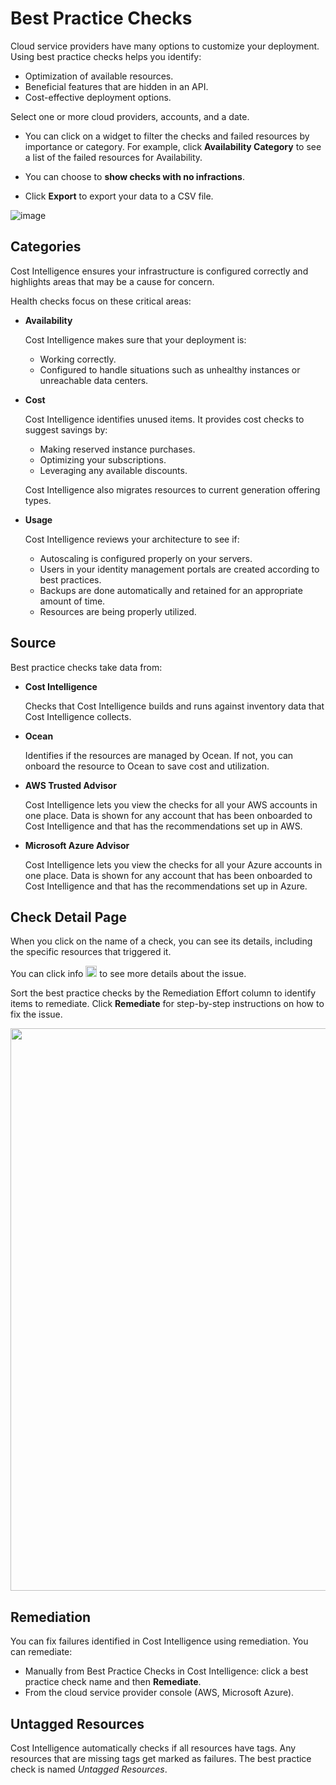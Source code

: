 # Best Practice Checks  

Cloud service providers have many options to customize your deployment. Using best practice checks helps you identify:
* Optimization of available resources.
* Beneficial features that are hidden in an API.
* Cost-effective deployment options.

Select one or more cloud providers, accounts, and a date.

* You can click on a widget to filter the checks and failed resources by importance or category. For example, click **Availability Category** to see a list of the failed resources for Availability.

* You can choose to **show checks with no infractions**. 

* Click **Export** to export your data to a CSV file.

![image](https://github.com/user-attachments/assets/e8d73f06-7fc8-4e45-93bd-165cbe16447a)

## Categories

Cost Intelligence ensures your infrastructure is configured correctly and highlights areas that may be a cause for concern.

Health checks focus on these critical areas:

* **Availability**

  Cost Intelligence makes sure that your deployment is:
   * Working correctly.
   * Configured to handle situations such as unhealthy instances or unreachable data centers.
* **Cost**

  Cost Intelligence identifies unused items. It provides cost checks to suggest savings by:
   * Making reserved instance purchases.
   * Optimizing your subscriptions.
   * Leveraging any available discounts.

  Cost Intelligence also migrates resources to current generation offering types.

* **Usage**

  Cost Intelligence reviews your architecture to see if:
   * Autoscaling is configured properly on your servers.
   * Users in your identity management portals are created according to best practices.
   * Backups are done automatically and retained for an appropriate amount of time.
   * Resources are being properly utilized.

## Source

Best practice checks take data from:

* **Cost Intelligence**

   Checks that Cost Intelligence builds and runs against inventory data that Cost Intelligence collects.

* **Ocean**

   Identifies if the resources are managed by Ocean. If not, you can onboard the resource to Ocean to save cost and utilization.

* **AWS Trusted Advisor**

  Cost Intelligence lets you view the checks for all your AWS accounts in one place. Data is shown for any account that has been onboarded to Cost Intelligence and that has the recommendations set up in AWS.

* **Microsoft Azure Advisor**

   Cost Intelligence lets you view the checks for all your Azure accounts in one place. Data is shown for any account that has been onboarded to Cost Intelligence and that has the recommendations set up in Azure.

## Check Detail Page

When you click on the name of a check, you can see its details, including the specific resources that triggered it.

You can click info <img height="18" src="https://github.com/user-attachments/assets/534c7442-32fe-48c1-996b-d54d9f956281"> to see more details about the issue.

Sort the best practice checks by the Remediation Effort column to identify items to remediate. Click **Remediate** for step-by-step instructions on how to fix the issue.

<img width=900 src="https://github.com/user-attachments/assets/c92f82ad-ed25-4c80-8f40-d9a9e6cdf4a7">

## Remediation

You can fix failures identified in Cost Intelligence using remediation. You can remediate:

* Manually from Best Practice Checks in Cost Intelligence: click a best practice check name and then **Remediate**.
* From the cloud service provider console (AWS, Microsoft Azure).

## Untagged Resources

Cost Intelligence automatically checks if all resources have tags. Any resources that are missing tags get marked as failures. The best practice check is named <i>Untagged Resources</i>.
